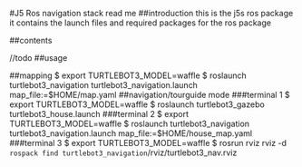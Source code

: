 #J5 Ros navigation stack read me
##introduction
this is the j5s ros package it contains the launch files and required packages for the ros package

##contents

//todo
##usage

##mapping
$ export TURTLEBOT3_MODEL=waffle
$ roslaunch turtlebot3_navigation turtlebot3_navigation.launch map_file:=$HOME/map.yaml
##navigation/tourguide mode
###terminal 1
$ export TURTLEBOT3_MODEL=waffle
$ roslaunch turtlebot3_gazebo turtlebot3_house.launch
###terminal 2
$ export TURTLEBOT3_MODEL=waffle
$ roslaunch turtlebot3_navigation turtlebot3_navigation.launch map_file:=$HOME/house_map.yaml
###terminal 3
$ export TURTLEBOT3_MODEL=waffle
$ rosrun rviz rviz -d `rospack find turtlebot3_navigation`/rviz/turtlebot3_nav.rviz
